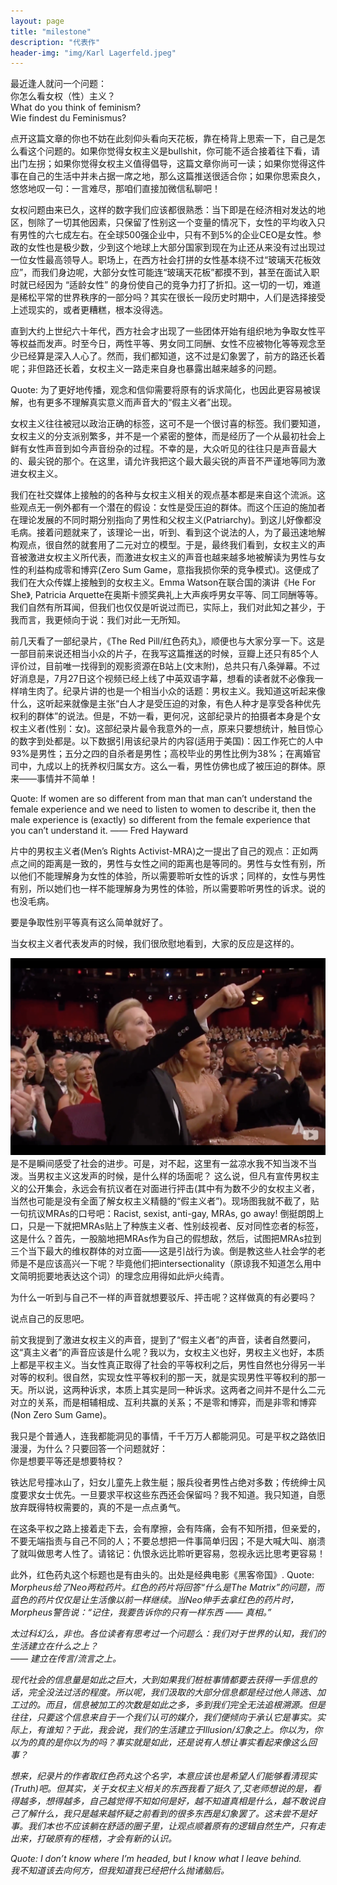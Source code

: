```yaml
---
layout: page
title: "milestone"
description: "代表作"
header-img: "img/Karl Lagerfeld.jpeg"
---
```

<!-- 题图：Karl Lagerfeld -->
最近逢人就问一个问题：<br>
你怎么看女权（性）主义？<br>
What do you think of feminism?<br>
Wie findest du Feminismus?

点开这篇文章的你也不妨在此刻仰头看向天花板，靠在椅背上思索一下，自己是怎么看这个问题的。如果你觉得女权主义是bullshit，你可能不适合接着往下看，请出门左拐；如果你觉得女权主义值得倡导，这篇文章你尚可一读；如果你觉得这件事在自己的生活中并未占据一席之地，那么这篇推送很适合你；如果你思索良久，悠悠地叹一句：一言难尽，那咱们直接加微信私聊吧！

女权问题由来已久，这样的数字我们应该都很熟悉：当下即是在经济相对发达的地区，刨除了一切其他因素，只保留了性别这一个变量的情况下，女性的平均收入只有男性的六七成左右。在全球500强企业中，只有不到5%的企业CEO是女性。参政的女性也是极少数，少到这个地球上大部分国家到现在为止还从来没有过出现过一位女性最高领导人。职场上，在西方社会打拼的女性基本绕不过“玻璃天花板效应”，而我们身边呢，大部分女性可能连“玻璃天花板”都摸不到，甚至在面试入职时就已经因为 “适龄女性” 的身份使自己的竞争力打了折扣。这一切的一切，难道是稀松平常的世界秩序的一部分吗？其实在很长一段历史时期中，人们是选择接受上述现实的，或者更糟糕，根本没得选。

直到大约上世纪六十年代，西方社会才出现了一些团体开始有组织地为争取女性平等权益而发声。时至今日，两性平等、男女同工同酬、女性不应被物化等等观念至少已经算是深入人心了。然而，我们都知道，这不过是幻象罢了，前方的路还长着呢；非但路还长着，女权主义一路走来自身也暴露出越来越多的问题。

Quote: 为了更好地传播，观念和信仰需要将原有的诉求简化，也因此更容易被误解，也有更多不理解真实意义而声音大的“假主义者”出现。

女权主义往往被冠以政治正确的标签，这可不是一个很讨喜的标签。我们要知道，女权主义的分支派别繁多，并不是一个紧密的整体，而是经历了一个从最初社会上鲜有女性声音到如今声音纷杂的过程。不幸的是，大众听见的往往只是声音最大的、最尖锐的那个。在这里，请允许我把这个最大最尖锐的声音不严谨地等同为激进女权主义。

我们在社交媒体上接触的的各种与女权主义相关的观点基本都是来自这个流派。这些观点无一例外都有一个潜在的假设：女性是受压迫的群体。而这个压迫的施加者在理论发展的不同时期分别指向了男性和父权主义(Patriarchy)。到这儿好像都没毛病。接着问题就来了，该理论一出，听到、看到这个说法的人，为了最迅速地解构观点，很自然的就套用了二元对立的模型。于是，最终我们看到，女权主义的声音被激进女权主义所代表，而激进女权主义的声音也越来越多地被解读为男性与女性的利益构成零和博弈(Zero Sum Game，意指我损你荣的竞争模式)。这便成了我们在大众传媒上接触到的女权主义。Emma Watson在联合国的演讲《He For She》, Patricia Arquette在奥斯卡颁奖典礼上大声疾呼男女平等、同工同酬等等。我们自然有所耳闻，但我们也仅仅是听说过而已，实际上，我们对此知之甚少，于我而言，我更倾向于说：我们对此一无所知。

前几天看了一部纪录片，《The Red Pill/红色药丸》，顺便也与大家分享一下。这是一部目前来说还相当小众的片子，在我写这篇推送的时候，豆瓣上还只有85个人评价过，目前唯一找得到的观影资源在B站上(文末附)，总共只有八条弹幕。不过好消息是，7月27日这个视频已经上线了中英双语字幕，想看的读者就不必像我一样啃生肉了。纪录片讲的也是一个相当小众的话题：男权主义。我知道这听起来像什么，这听起来就像是主张“白人才是受压迫的对象，有色人种才是享受各种优先权利的群体”的说法。但是，不妨一看，更何况，这部纪录片的拍摄者本身是个女权主义者(性别：女)。这部纪录片最令我意外的一点，原来只要想统计，触目惊心的数字到处都是。以下数据引用该纪录片的内容(适用于美国)：因工作死亡的人中93%是男性；五分之四的自杀者是男性；高校毕业的男性比例为38%；在离婚官司中，九成以上的抚养权归属女方。这么一看，男性仿佛也成了被压迫的群体。原来——事情并不简单！

Quote: If women are so different from man that man can’t understand the female experience and we need to listen to women to describe it, then the male experience is (exactly) so different from the female experience that you can’t understand it. —— Fred Hayward

片中的男权主义者(Men’s Rights Activist-MRA)之一提出了自己的观点：正如两点之间的距离是一致的，男性与女性之间的距离也是等同的。男性与女性有别，所以他们不能理解身为女性的体验，所以需要聆听女性的诉求；同样的，女性与男性有别，所以她们也一样不能理解身为男性的体验，所以需要聆听男性的诉求。说的也没毛病。

要是争取性别平等真有这么简单就好了。

当女权主义者代表发声的时候，我们很欣慰地看到，大家的反应是这样的。
<!-- 插图 -->
<img src="img/feminist.png"  alt="女权支持者" />
是不是瞬间感受了社会的进步。可是，对不起，这里有一盆凉水我不知当泼不当泼。当男权主义这发声的时候，是什么样的场面呢？
<!-- 插图 -->
这么说，但凡有宣传男权主义的公开集会，永远会有抗议者在对面进行抨击(其中有为数不少的女权主义者，当然也可能是没有全面了解女权主义精髓的“假主义者”)。现场图我就不截了，贴一句抗议MRAs的口号吧：Racist, sexist, anti-gay, MRAs, go away! 倒挺朗朗上口，只是一下就把MRAs贴上了种族主义者、性别歧视者、反对同性恋者的标签，这是什么？首先，一股脑地把MRAs作为自己的假想敌，然后，试图把MRAs拉到三个当下最大的维权群体的对立面——这是引战行为诶。倒是教这些人社会学的老师是不是应该高兴一下呢？毕竟他们把intersectionality（原谅我不知道怎么用中文简明扼要地表达这个词）的理念应用得如此炉火纯青。

为什么一听到与自己不一样的声音就想要驳斥、抨击呢？这样做真的有必要吗？

说点自己的反思吧。

前文我提到了激进女权主义的声音，提到了“假主义者”的声音，读者自然要问，这“真主义者”的声音应该是什么呢？我以为，女权主义也好，男权主义也好，本质上都是平权主义。当女性真正取得了社会的平等权利之后，男性自然也分得另一半对等的权利。很自然，实现女性平等权利的那一天，就是实现男性平等权利的那一天。所以说，这两种诉求，本质上其实是同一种诉求。这两者之间并不是什么二元对立的关系，而是相辅相成、互利共赢的关系；不是零和博弈，而是非零和博弈(Non Zero Sum Game)。

我只是个普通人，连我都能洞见的事情，千千万万人都能洞见。可是平权之路依旧漫漫，为什么？只要回答一个问题就好：<br>
你是想要平等还是想要特权？

铁达尼号撞冰山了，妇女儿童先上救生艇；服兵役者男性占绝对多数；传统绅士风度要求女士优先。一旦要求平权这些东西还会保留吗？我不知道。我只知道，自愿放弃既得特权需要的，真的不是一点点勇气。

在这条平权之路上接着走下去，会有摩擦，会有阵痛，会有不知所措，但亲爱的，不要无端指责与自己不同的人；不要总想把一件事简单归因；不是大喊大叫、崩溃了就叫做思考人性了。请铭记：仇恨永远比聆听更容易，忽视永远比思考更容易！

此外，红色药丸这个标题也是有由头的。出处是经典电影《黑客帝国》.
Quote:<i> Morpheus给了Neo两粒药片。红色的药片将回答“什么是The Matrix”的问题，而蓝色的药片仅仅是让生活像以前一样继续。当Neo伸手去拿红色的药片时，Morpheus警告说：“记住，我要告诉你的只有一样东西 —— 真相。”<i/>

太过科幻么，非也。各位读者有思考过一个问题么：我们对于世界的认知，我们的生活建立在什么之上？<br>
—— 建立在传言/流言之上。

现代社会的信息量是如此之巨大，大到如果我们桩桩事情都要去获得一手信息的话，完全没法过活的程度。所以呢，我们汲取的大部分信息都是经过他人筛选、加工过的。而且，信息被加工的次数是如此之多，多到我们完全无法追根溯源。但是往往，只要这个信息来自于一个我们认可的媒介，我们便倾向于承认它是事实。实际上，有谁知？于此，我会说，我们的生活建立于Illusion/幻象之上。你以为，你以为的真的是你以为的吗？事实就是如此，还是说有人想让事实看起来像这么回事？

想来，纪录片的作者取红色药丸这个名字，本意应该也是希望人们能够看清现实(Truth)吧。但其实，关于女权主义相关的东西我看了挺久了,艾老师想说的是，看得越多，想得越多，自己越觉得不知如何是好，越不知道真相是什么，越不敢说自己了解什么，我只是越来越怀疑之前看到的很多东西是幻象罢了。这未尝不是好事。我们本也不应该躺在舒适的圈子里，让观点顺着原有的逻辑自然生产，只有走出来，打破原有的桎梏，才会有新的认识。

Quote:<i> I don’t know where I’m headed, but I know what I leave behind.<br>
我不知道该去向何方，但我知道我已经把什么抛诸脑后。</i>
